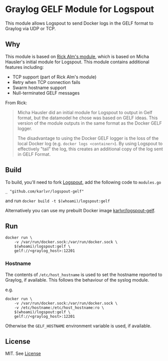 # Graylog GELF Module for Logspout

This module allows Logspout to send Docker logs in the GELF format to Graylog via UDP or TCP.

## Why

This module is based on [Rick Alm's module](https://github.com/rickalm/logspout-gelf), which is based on Micha Hausler's initial module for Logspout. This module contains
additional features including:

* TCP support (part of Rick Alm's module)
* Retry when TCP connection fails
* Swarm hostname support
* Null-terminated GELF messages

From Rick:

> Micha Hausler did an initial module for Logspout to output in Gelf format, but the datamodel he chose was based on GELF ideas. This version of the module outputs in the same format as the Docker GELF logger.
>
> The disadvantage to using the Docker GELF logger is the loss of the local Docker log (e.g. `docker logs <container>`). By using Logspout to effectively "tail" the log, this creates an additional copy of the log sent in GELF Format.

## Build

To build, you'll need to fork [Logspout](https://github.com/gliderlabs/logspout), add the following code to `modules.go` 

```
_ "github.com/karlvr/logspout-gelf"
```
and run `docker build -t $(whoami)/logspout:gelf`

Alternatively you can use my prebuilt Docker image [karlvr/logspout-gelf](https://hub.docker.com/r/karlvr/logspout-gelf).

## Run

```
docker run \
    -v /var/run/docker.sock:/var/run/docker.sock \
    $(whoami)/logspout:gelf \
    gelf://<graylog_host>:12201
```

### Hostname

The contents of `/etc/host_hostname` is used to set the hostname reported to Graylog, if available. This follows
the behaviour of the syslog module.

e.g.

```
docker run \
    -v /var/run/docker.sock:/var/run/docker.sock \
    -v /etc/hostname:/etc/host_hostname:ro \
    $(whoami)/logspout:gelf \
    gelf://<graylog_host>:12201
```

Otherwise the `GELF_HOSTNAME` environment variable is used, if available.

## License

MIT. See [License](LICENSE)
